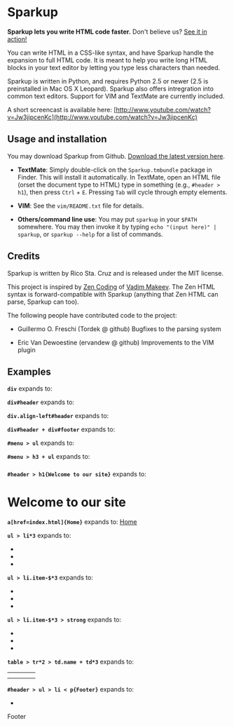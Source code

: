 Sparkup
=======

**Sparkup lets you write HTML code faster.** Don't believe us?
[See it in action!](http://www.youtube.com/watch?v=Jw3jipcenKc)

You can write HTML in a CSS-like syntax, and have Sparkup handle the expansion to full HTML
code. It is meant to help you write long HTML blocks in your text editor by letting you
type less characters than needed.

Sparkup is written in Python, and requires Python 2.5 or newer (2.5 is preinstalled in 
Mac OS X Leopard). Sparkup also offers intregration into common text editors. Support for VIM
and TextMate are currently included.

A short screencast is available here: 
[http://www.youtube.com/watch?v=Jw3jipcenKc](http://www.youtube.com/watch?v=Jw3jipcenKc)

Usage and installation
----------------------
You may download Sparkup from Github. [Download the latest version here](http://github.com/rstacruz/sparkup/downloads).

 - **TextMate**: Simply double-click on the `Sparkup.tmbundle` package in Finder. This
   will install it automatically. In TextMate, open an HTML file (orset the document type to
   HTML) type in something (e.g., `#header > h1`), then press `Ctrl` + `E`. Pressing `Tab`
   will cycle through empty elements.

 - **VIM**: See the `vim/README.txt` file for details.

 - **Others/command line use**: You may put `sparkup` in your `$PATH` somewhere. You may then
   invoke it by typing `echo "(input here)" | sparkup`, or `sparkup --help` for a list of commands.

Credits
-------

Sparkup is written by Rico Sta. Cruz and is released under the MIT license.

This project is inspired by [Zen Coding](http://code.google.com/p/zen-coding/) of
[Vadim Makeev](http://pepelsbey.net). The Zen HTML syntax is forward-compatible with Sparkup
(anything that Zen HTML can parse, Sparkup can too).

The following people have contributed code to the project:

 - Guillermo O. Freschi (Tordek @ github)
   Bugfixes to the parsing system

 - Eric Van Dewoestine (ervandew @ github)
   Improvements to the VIM plugin

Examples
--------

**`div`** expands to:
    <div></div>

**`div#header`** expands to:
    <div id="header"></div>

**`div.align-left#header`** expands to:
    <div id="header" class="align-left"></div>

**`div#header + div#footer`** expands to:
    <div id="header"></div>
    <div id="footer"></div>

**`#menu > ul`** expands to:
    <div id="menu">
        <ul></ul>
    </div>

**`#menu > h3 + ul`** expands to:
    <div id="menu">
        <h3></h3>
        <ul></ul>
    </div>

**`#header > h1{Welcome to our site}`** expands to:
    <div id="header">
        <h1>Welcome to our site</h1>
    </div>

**`a[href=index.html]{Home}`** expands to:
    <a href="index.html">Home</a>

**`ul > li*3`** expands to:
    <ul>
        <li></li>
        <li></li>
        <li></li>
    </ul>

**`ul > li.item-$*3`** expands to:
    <ul>
        <li class="item-1"></li>
        <li class="item-2"></li>
        <li class="item-3"></li>
    </ul>

**`ul > li.item-$*3 > strong`** expands to:
    <ul>
        <li class="item-1"><strong></strong></li>
        <li class="item-2"><strong></strong></li>
        <li class="item-3"><strong></strong></li>
    </ul>

**`table > tr*2 > td.name + td*3`** expands to:
    <table>
        <tr>
            <td class="name"></td>
            <td></td>
            <td></td>
            <td></td>
        </tr>
        <tr>
            <td class="name"></td>
            <td></td>
            <td></td>
            <td></td>
        </tr>
    </table>

**`#header > ul > li < p{Footer}`** expands to:
    <!-- The < symbol goes back up the parent; i.e., the opposite of >. -->
    <div id="header">
        <ul>
            <li></li>
        </ul>
        <p>Footer</p>
    </div>


